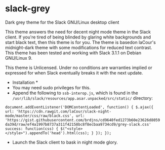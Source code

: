 # slack-grey
Dark grey theme for the Slack GNU/Linux desktop client

This theme answers the need for decent night mode theme in the Slack client.
If you're tired of being blinded by glaring white backgrounds and start black
text, then this theme is for you. The theme is basedon laCour's midnight-dark
theme with some modifications for reduced text contrast.
This theme has been tested and working with Slack 3.1.1 on Debian GNU/Linux 9.

This theme is Unlicensed. Under no conditions are warranties implied or expressed
for when Slack eventually breaks it with the next update.

* Installation *
* You may need sudo privileges for this.
* Append the following to `ssb-interop.js`, which is found in the
`/usr/lib/slack/resources/app.asar.unpacked/src/static/` directory:

``document.addEventListener('DOMContentLoaded', function() {
 $.ajax({
   url: 'https://cdn.rawgit.com/laCour/slack-night-mode/master/css/raw/black.css',
   url: 'https://gist.githubusercontent.com/brdjns/cd9640fed1273b60e23626d8059da39d/raw/ef4a1997b8737a311f42158bc8f8ecbaa9734cd9/grey-slack.css'
   success: function(css) {
     $("<style></style>").appendTo('head').html(css);
   }
 });
});
``
* Launch the Slack client to bask in night mode glory.
